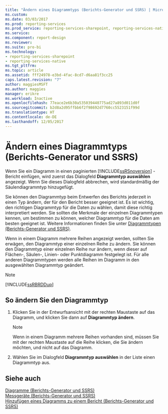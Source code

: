 ```yaml
---
title: "Ändern eines Diagrammtyps (Berichts-Generator und SSRS) | Microsoft-Dokumentation"
ms.custom: 
ms.date: 03/03/2017
ms.prod: reporting-services
ms.prod_service: reporting-services-sharepoint, reporting-services-native
ms.service: 
ms.component: report-design
ms.reviewer: 
ms.suite: pro-bi
ms.technology:
- reporting-services-sharepoint
- reporting-services-native
ms.tgt_pltfrm: 
ms.topic: article
ms.assetid: fff24978-e3bd-4fac-8cd7-d6aa81f3cc25
caps.latest.revision: "7"
author: maggiesMSFT
ms.author: maggies
manager: erikre
ms.workload: Inactive
ms.openlocfilehash: 77eace2e6b30a535039440775ad27a893d011d0f
ms.sourcegitcommit: b2d8a2d95ffbb6f2f98692d7760cc5523151f99d
ms.translationtype: HT
ms.contentlocale: de-DE
ms.lasthandoff: 12/05/2017
---
```

# <a name="change-a-chart-type-report-builder-and-ssrs"></a>Ändern eines Diagrammtyps (Berichts-Generator und SSRS)
Wenn Sie ein Diagramm in einen paginierten [!INCLUDE[ssRSnoversion](../../includes/ssrsnoversion-md.md)] -Bericht einfügen, wird zuerst das Dialogfeld **Diagrammtyp auswählen** angezeigt. Wenn Sie dieses Dialogfeld abbrechen, wird standardmäßig der Säulendiagrammtyp hinzugefügt.  
  
 Sie können den Diagrammtyp beim Entwerfen des Berichts jederzeit in einen Typ ändern, der für den Bericht besser geeignet ist. Es ist wichtig, den richtigen Diagrammtyp für die Daten zu wählen, damit diese richtig interpretiert werden. Sie sollten die Merkmale der einzelnen Diagrammtypen kennen, um bestimmen zu können, welcher Diagrammtyp für die Daten am besten geeignet ist. Weitere Informationen finden Sie unter [Diagrammtypen &#40;Berichts-Generator und SSRS&#41;](../../reporting-services/report-design/chart-types-report-builder-and-ssrs.md).  
  
 Wenn in einem Diagramm mehrere Reihen angezeigt werden, sollten Sie erwägen, den Diagrammtyp einer einzelnen Reihe zu ändern. Sie können den Diagrammtyp einer einzelnen Reihe nur ändern, wenn dieser auf Flächen-, Säulen-, Linien- oder Punktdiagramm festgelegt ist. Für alle anderen Diagrammtypen werden alle Reihen im Diagramm in den ausgewählten Diagrammtyp geändert.  
  
> [!NOTE]  
>  [!INCLUDE[ssRBRDDup](../../includes/ssrbrddup-md.md)]  
  
## <a name="to-change-the-chart-type"></a>So ändern Sie den Diagrammtyp  
  
1.  Klicken Sie in der Entwurfsansicht mit der rechten Maustaste auf das Diagramm, und klicken Sie dann auf **Diagrammtyp ändern**.  
  
    > [!NOTE]  
    >  Wenn in einem Diagramm mehrere Reihen vorhanden sind, müssen Sie mit der rechten Maustaste auf die Reihe klicken, die Sie ändern möchten, und nicht auf das Diagramm.  
  
2.  Wählen Sie im Dialogfeld **Diagrammtyp auswählen** in der Liste einen Diagrammtyp aus.  
  
## <a name="see-also"></a>Siehe auch  
 [Diagramme &#40;Berichts-Generator und SSRS&#41;](../../reporting-services/report-design/charts-report-builder-and-ssrs.md)   
 [Messgeräte &#40;Berichts-Generator und SSRS&#41;](../../reporting-services/report-design/gauges-report-builder-and-ssrs.md)   
 [Hinzufügen eines Diagramms zu einem Bericht &#40;Berichts-Generator und SSRS&#41;](../../reporting-services/report-design/add-a-chart-to-a-report-report-builder-and-ssrs.md)  
  
  
